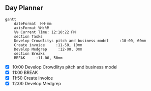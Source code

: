## Day Planner
```mermaid
gantt
    dateFormat  HH-mm
    axisFormat %H:%M
    %% Current Time: 12:18:22 PM
    section Tasks
    Develop Crowdlitys pitch and business model     :10-00, 60mm
    Create invoice     :11-50, 10mm
    Develop Medgrep     :12-00, 0mm
    section Breaks
    BREAK     :11-00, 50mm
```

- [x] 10:00 Develop Crowdlitys pitch and business model
- [x] 11:00 BREAK
- [x] 11:50 Create invoice
- [x] 12:00 Develop Medgrep